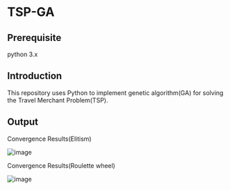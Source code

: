 # TSP-GA

## Prerequisite
python 3.x

## Introduction
This repository uses Python to implement genetic algorithm(GA) for solving the Travel Merchant Problem(TSP).

## Output
Convergence Results(Elitism)

![image](https://github.com/YoZhenYeh/TSP-GA/assets/100656649/b92f8030-1681-49ed-b156-0ff3c86798a0)

Convergence Results(Roulette wheel)

![image](https://github.com/YoZhenYeh/TSP-GA/assets/100656649/2652fce4-4e1f-44a4-910a-def739ce0e24)


